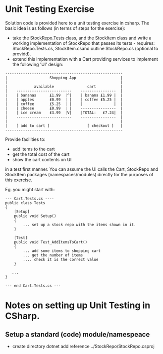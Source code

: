 # Unit Testing Exercise
Solution code is provided here to a unit testing exercise in csharp.
The basic idea is as follows (in terms of steps for the exercise):
* take the StockRepo.Tests class, and the StockItem class and write a working implementation of StockRepo that passes its tests - requires: StockRepo.Tests.cs, StockItem.csand outline StockRepo.cs (optional to providd).
* extend this implementation with a Cart providing services to implement the following 'UI' design:

```
-----------------------------------------------------
|                   Shopping App                    |
|                                                   |
|            available               cart           |
|    -------------------------    ----------------  |
|    | bananas 		£1.99  |^|    | banana £1.99 |  |
|    | apples   	£0.99  | |    | coffee £5.25 |  |
|    | coffee   	£5.25  | |    |              |  |  
|    | cheese   	£0.99  | |    ----------------  |
|    | ice cream    £3.99  |V|    |TOTAL:   £7.24|  |
|    -------------------------    ----------------  |
|                                                   |
|    [ add to cart ]                 [ checkout ]   |
-----------------------------------------------------      

```
Provide facilities to:
* add items to the cart
* get the total cost of the cart
* show the cart contents on UI

in a test first manner. You can assume the UI calls the Cart, StockRepo and StockItem packages (namespaces/modules) directly for the purposes of this exercise.

Eg. you might start with:
```
--- Cart.Tests.cs ----
public class Tests
{
	[Setup]
	public void Setup()
	{
   		... set up a stock repo with the items shown in it.
	}

	[Test]
	public void Test_AddItemsToCart()
	{ 
   		... add some items to shopping cart
   		... get the number of items
   		.... check it is the correct value
	}

   ...
}

--- end Cart.Tests.cs ---
```

# Notes on setting up Unit Testing in CSharp.

## Setup a standard (code) module/namespeace
* create directory
 dotnet add reference ../StockRepo/StockRepo.csproj
